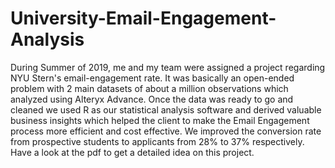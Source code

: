 # University-Email-Engagement-Analysis
During Summer of 2019, me and my team were assigned a project regarding NYU Stern's email-engagement rate. It was basically an open-ended problem with 2 main datasets of about a million observations which analyzed using Alteryx Advance. Once the data was ready to go and cleaned we used R as our statistical analysis software and derived valuable business insights which helped the client to make the Email Engagement process more efficient and cost effective. We improved the conversion rate from prospective students to applicants from 28% to 37% respectively.
Have a look at the pdf to get a detailed idea on this project.
